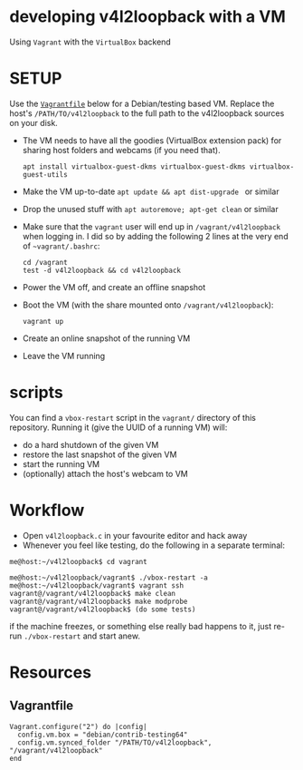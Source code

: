 developing v4l2loopback with a VM
=================================

Using `Vagrant` with the `VirtualBox` backend


# SETUP

Use the [`Vagrantfile`](#Vagrantfile) below for a Debian/testing based VM.
Replace the host's `/PATH/TO/v4l2loopback` to the full path to the v4l2loopback sources on your disk.

- The VM needs to have all the goodies (VirtualBox extension pack) for sharing host folders and webcams (if you need that).

      apt install virtualbox-guest-dkms virtualbox-guest-dkms virtualbox-guest-utils

- Make the VM up-to-date `apt update && apt dist-upgrade ` or similar
- Drop the unused stuff with `apt autoremove; apt-get clean` or similar
- Make sure that the `vagrant` user will end up in `/vagrant/v4l2loopback` when logging in.
  I did so by adding the following 2 lines at the very end of `~vagrant/.bashrc`:

      cd /vagrant
      test -d v4l2loopback && cd v4l2loopback


- Power the VM off, and create an offline snapshot

- Boot the VM (with the share mounted onto `/vagrant/v4l2loopback`):

      vagrant up

- Create an online snapshot of the running VM
- Leave the VM running

# scripts

You can find a `vbox-restart` script in the `vagrant/` directory of this repository.
Running it (give the UUID of a running VM) will:
- do a hard shutdown of the given VM
- restore the last snapshot of the given VM
- start the running VM
- (optionally) attach the host's webcam to VM

# Workflow

- Open `v4l2loopback.c` in your favourite editor and hack away
- Whenever you feel like testing, do the following in a separate terminal:

~~~
me@host:~/v4l2loopback$ cd vagrant

me@host:~/v4l2loopback/vagrant$ ./vbox-restart -a
me@host:~/v4l2loopback/vagrant$ vagrant ssh
vagrant@/vagrant/v4l2loopback$ make clean
vagrant@/vagrant/v4l2loopback$ make modprobe
vagrant@/vagrant/v4l2loopback$ (do some tests)
~~~

if the machine freezes, or something else really bad happens to it, just
re-run `./vbox-restart` and start anew.

# Resources

## Vagrantfile

~~~vagrant
Vagrant.configure("2") do |config|
  config.vm.box = "debian/contrib-testing64"
  config.vm.synced_folder "/PATH/TO/v4l2loopback", "/vagrant/v4l2loopback"
end
~~~

